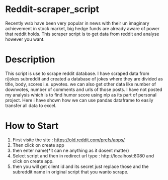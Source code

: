 # Reddit-scraper_script
Recently wsb have been very popular in news with their un imaginary achievement in stock market, big hedge funds are already aware of power that reddit holds. This scraper script is to get data from reddit and analyse however you want.

# Description
This script is use to scrape reddit database. I have scraped data from r/jokes subreddit and created a database of jokes where they are divided as title, body, scores i.e. upvotes. we can also get other data like number of downvotes, number of comments and urls of those posts. I have not posted my analysis which is to find humor score using nlp as its part of personal project.
Here i have shown how we can use pandas dataframe to easily transfer all data to excel.

#  How to Start
1) First visite the site : https://old.reddit.com/prefs/apps/
2) Then click on create app
3) then enter name(*it can ne anything as it dosent matter)
4) Select script and then in redirect url type : http://localhost:8080 and click on create app.
5) then you will get client id and its secret just replace those and the subreddit name in original script that you wanto scrape.
